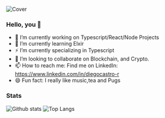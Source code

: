 ![Cover](https://i.ibb.co/tcNcN3B/Linked-In-Banner.png)
### Hello, you 👋
- 🔭 I’m currently working on Typescript/React/Node Projects
- 🌱 I’m currently learning Elxir
- ⚡ I’m currently specializing in Typescript
- 👯 I’m looking to collaborate on Blockchain, and Crypto.
- 📫 How to reach me: Find me on LinkedIn: https://www.linkedin.com/in/diegocastro-r
- 😄 Fun fact: I really like music,tea and Pugs

### Stats

![Github stats](https://github-readme-stats.vercel.app/api?username=DiegCastro-R&show_icons=true&theme=dark)
![Top Langs](https://github-readme-stats.vercel.app/api/top-langs/?username=DiegoCastro-R&layout=compact&theme=dark&repo=nativemarket)
